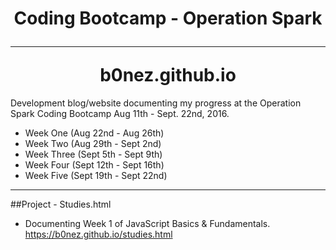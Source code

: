 <h1 style="text-align: center;" markdown="1">Coding Bootcamp - Operation Spark
<hr>
 b0nez.github.io</h1>

Development blog/website documenting my progress at the Operation Spark Coding Bootcamp Aug 11th - Sept. 22nd, 2016. 

- Week One (Aug 22nd - Aug 26th)
 - Week Two (Aug 29th - Sept 2nd)
 - Week Three (Sept 5th - Sept 9th)
 - Week Four (Sept 12th - Sept 16th)
 - Week Five (Sept 19th - Sept 22nd)


<hr>

##Project - Studies.html

  - Documenting Week 1 of JavaScript Basics & Fundamentals.
https://b0nez.github.io/studies.html


